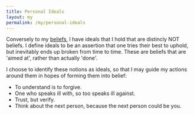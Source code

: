 ```yaml
---
title: Personal Ideals
layout: my
permalink: /my/personal-ideals
---
```

Conversely to my [beliefs](/my/beliefs), I have ideals that I hold that are distincly NOT beliefs. I define ideals to be an assertion that one tries their best to uphold, but inevitably ends up broken from time to time. These are beliefs that are 'aimed at', rather than actually 'done'. 

I choose to identify these notions as ideals, so that I may guide my actions around them in hopes of forming them into belief:
- To understand is to forgive.
- One who speaks ill with, so too speaks ill against.
- Trust, but verify.
- Think about the next person, because the next person could be you.